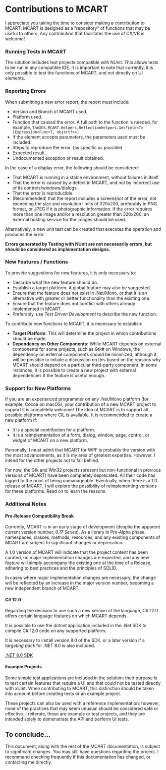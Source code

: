 # Contributions to MCART
I appreciate you taking the time to consider making a contribution to MCART. MCART is designed as a "repository" of functions that may be useful to others. Any contribution that facilitates the use of C#/VB is welcome!

### Running Tests in MCART
The solution includes test projects compatible with NUnit. This allows tests to be run in any compatible IDE. It is important to note that currently, it is only possible to test the functions of MCART, and not directly on UI elements.

### Reporting Errors
When submitting a new error report, the report must include:
* Version and Branch of MCART used.
* Platform used.
* Function that caused the error. A full path to the function is needed, for example, `TheXDS.MCART.Helpers.ReflectionHelpers.GetField<T>(Expression<Func<T, object?>>)`
* If the element accepts parameters, the parameters used must be included.
* Steps to reproduce the error. (as specific as possible)
* Expected result.
* Undocumented exception or result obtained.

In the case of a display error, the following should be considered:
* That MCART is running in a stable environment, without failures in itself.
* That the error is caused by a defect in MCART, and not by incorrect use of its controls/windows/dialogs.
* That the error is reproducible.
* (Recommended) that the report includes a screenshot of the error, not exceeding the size and resolution limits of 320x200, preferably in PNG format, or JPEG if it is photographic information. If the error requires more than one image and/or a resolution greater than 320x200, an external hosting service for the images should be used.

Alternatively, a new unit test can be created that executes the operation and produces the error.

**Errors generated by Testing with NUnit are not necessarily errors, but should be considered as implementation designs.**

### New Features / Functions
To provide suggestions for new features, it is only necessary to:
* Describe what the new feature should do.
* Establish a target platform. A global feature may also be suggested.
* Ensure that the feature does not exist in .Net/Mono, or that it is an alternative with greater or better functionality than the existing one.
* Ensure that the feature does not conflict with others already implemented in MCART.
* Preferably, use *Test Driven Development* to describe the new function.

To contribute new functions to MCART, it is necessary to establish:
* **Target Platform:** This will determine the project in which contributions should be made.
* **Dependency on Other Components:** While MCART depends on external components for some projects, such as Gtk# on Windows, the dependency on external components should be minimized, although it will be possible to initiate a discussion on this based on the reasons why MCART should depend on a particular third-party component. In some instances, it is possible to create a new project with external dependencies if the feature is useful enough.

### Support for New Platforms
If you are an experienced programmer on any .Net/Mono platform (for example, Cocoa on macOS), your contribution of a new MCART project to support it is completely welcome! The idea of MCART is to support all possible platforms where CIL is available. It is recommended to create a new platform if:
* It is a special contribution for a platform.
* It is a reimplementation of a form, dialog, window, page, control, or widget of MCART on a new platform.

Personally, I must admit that MCART for WPF is probably the version with the most advancements, as it is my area of greatest expertise. However, I intend for the other projects not to fall behind.

For now, the Gtk and Win32 projects (present but non-functional in previous versions of MCART) have been completely deprecated. All their code has lagged to the point of being unmanageable. Eventually, when there is a 1.0 release of MCART, I will explore the possibility of reimplementing versions for these platforms. Read on to learn the reasons.

### Additional Notes
#### Pre-Release Compatibility Break
Currently, MCART is in an early stage of development (despite the apparent current version number, *0.17 Series*). As a library in Pre-Alpha phase, namespaces, classes, methods, resources, and any existing components of MCART are subject to significant changes or deprecation.

A 1.0 version of MCART will indicate that the project content has been curated, no major implementation changes are expected, and any new feature will simply accompany the existing one at the time of a Release, adhering to best practices and the principles of SOLID.

In cases where major implementation changes are necessary, the change will be reflected by an increase in the major version number, becoming a new independent branch of MCART.

#### C# 12.0
Regarding the decision to use such a new version of the language, C# 12.0 offers certain language features on which MCART depends.

It is possible to use the *dotnet* application included in the .Net SDK to compile C# 12.0 code on any supported platform.

It is necessary to install version 8.0 of the SDK, or a later version if a *targeting pack* for .NET 8.0 is also included.

[.NET 8.0 SDK](https://dotnet.microsoft.com/)

#### Example Projects
Some simple test applications are included in the solution; their purpose is to test certain features that require a UI and that could not be tested directly with xUnit. When contributing to MCART, this distinction should be taken into account before creating tests or an example project.

These projects can also be used with a reference implementation; however, none of the practices that may seem unusual should be considered safe or effective. I reiterate, these are example or test projects, and they are intended solely to demonstrate the API and perform UI tests.

## To conclude...
This document, along with the rest of the MCART documentation, is subject to significant changes. You may still have questions regarding the project. I recommend checking frequently if this documentation has changed, or contacting me directly.
